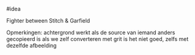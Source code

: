 #idea

Fighter between Stitch & Garfield 

Opmerkingen: achtergrond werkt als de source van iemand anders gecopieerd is
            als we zelf converteren met grit is het niet goed, zelfs met dezelfde afbeelding
            